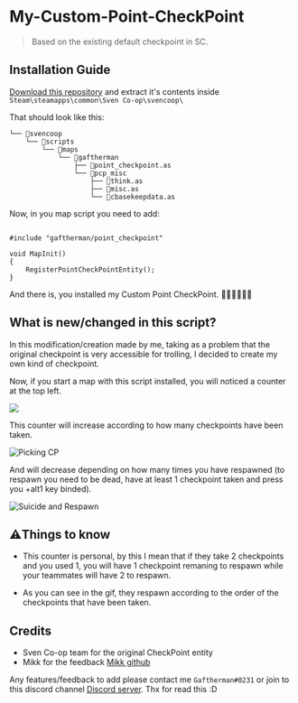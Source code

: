 # My-Custom-Point-CheckPoint
> Based on the existing default checkpoint in SC.

## Installation Guide

[Download this repository](https://github.com/Gaftherman/My-Custom-Point-CheckPoint/archive/refs/heads/main.zip) and extract it's contents inside `Steam\steamapps\common\Sven Co-op\svencoop\`

That should look like this:

```
└── 📁svencoop
    └── 📁scripts
        └── 📁maps
            └── 📁gaftherman
                ├── 📄point_checkpoint.as
                └── 📁pcp_misc   
                    ├── 📄think.as
                    ├── 📄misc.as
                    └── 📄cbasekeepdata.as
```

Now, in you map script you need to add:

```angelscript

#include "gaftherman/point_checkpoint"

void MapInit()
{
    RegisterPointCheckPointEntity(); 
}
```

And there is, you installed my Custom Point CheckPoint. 🎉🎉🎉🎉🎉🎉

## What is new/changed in this script?

In this modification/creation made by me, taking as a problem that the original checkpoint is very accessible for trolling, I decided to create my own kind of checkpoint.

Now, if you start a map with this script installed, you will noticed a counter at the top left. 

![](https://i.imgur.com/QxCsUDO.png)

This counter will increase according to how many checkpoints have been taken.

![Picking CP](https://user-images.githubusercontent.com/71413659/191890921-6bc774fd-902b-40f8-9f34-81f074ce8339.gif)

And will decrease depending on how many times you have respawned (to respawn you need to be dead, have at least 1 checkpoint taken and press you +alt1 key binded).

![Suicide and Respawn](https://user-images.githubusercontent.com/71413659/191894060-63a488bc-792c-466d-a5d4-40a1625e3ac8.gif)

## ⚠️Things to know

- This counter is personal, by this I mean that if they take 2 checkpoints and you used 1, you will have 1 checkpoint remaning to respawn while your teammates will have 2 to respawn.

- As you can see in the gif, they respawn according to the order of the checkpoints that have been taken.

## Credits

* Sven Co-op team for the original CheckPoint entity
* Mikk for the feedback [Mikk github](https://github.com/Mikk155)

Any features/feedback to add please contact me `Gaftherman#0231` or join to this discord channel [Discord server](https://discord.gg/VsNnE3A7j8).
Thx for read this :D
